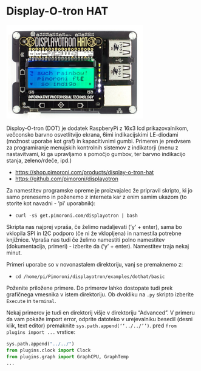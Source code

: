 # Display-O-tron HAT

![alt text](./images/display.png)

Disploy-O-tron (DOT) je dodatek RaspberyPi z 16x3 lcd prikazovalnikom, večconsko barvno osvetlitvijo ekrana, 6imi indikacijskimi LE-diodami (možnost uporabe kot graf) in kapacitivnimi gumbi. Primeren je predvsem za programiranje menujskih kontrolnih sistemov z indikatorji (menu z nastavitvami, ki ga upravljamo s pomočjo gumbov, ter barvno indikacijo stanja, zeleno/rdeče, ipd.)


- https://shop.pimoroni.com/products/display-o-tron-hat
- https://github.com/pimoroni/displayotron


Za namestitev programske opreme je proizvajalec že pripravil skripto, ki jo samo prenesemo in poženemo z interneta kar z enim samim ukazom (to storite kot navadni - ’pi’ uporabnik):
- `curl -sS get.pimoroni.com/displayotron | bash`


Skripta nas najprej vpraša, če želimo nadaljevati (’y’ + enter), sama bo vklopila SPI in I2C podporo (če ni že vklopljena) in namestila potrebne knjižnice. Vpraša nas tudi če želimo namestiti polno namestitev (dokumentacija, primeri) - izberite da (’y’ + enter). Namestitev traja nekaj minut.

Primeri uporabe so v novonastalem direktoriju, vanj se premaknemo z:
- `cd /home/pi/Pimoroni/displayotron/examples/dothat/basic`

Poženite priložene primere. Do primerov lahko dostopate tudi prek grafičnega vmesnika v istem direktoriju. Ob dvokliku na `.py` skripto izberite `Execute` in `terminal`.

Nekaj primerov je tudi en direktorij višje v direktoriju “Advanced”. V primeru da vam pokaže import error, odprite datoteko v urejevalniku besedil (desni klik, text editor) premaknite `sys.path.append(‘‘../../’’)`.
pred `from plugins import ...` vrstice:

```python
sys.path.append("../../")
from plugins.clock import Clock
from plugins.graph import GraphCPU, GraphTemp
...
```
